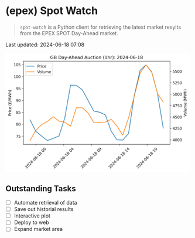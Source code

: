 # (epex) Spot Watch
> `spot-watch` is a Python client for retrieving the latest market resylts from the EPEX SPOT Day-Ahead market.

Last updated: 2024-06-18 07:08

![results](./docs/day_ahead_auction.png)

## Outstanding Tasks
- [ ] Automate retrieval of data
- [ ] Save out historial results
- [ ] Interactive plot
- [ ] Deploy to web
- [ ] Expand market area